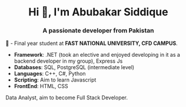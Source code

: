<h1 align="center">Hi 👋, I'm Abubakar Siddique</h1>
<h3 align="center">A passionate developer from Pakistan</h3>

💬 - Final year student at **FAST NATIONAL UNIVERSITY, CFD CAMPUS**.

 - **Framework**: .NET (took an elective and enjoyed developing in it as a backend developer in my group), Express Js
 - **Databases**: SQL, PostgreSQL (intermediate level)
 - **Languages**: C++, C#, Python
 - **Scripting**: Aim to learn Javascript
 - **FrontEnd**: HTML, CSS

Data Analyst, aim to become Full Stack Developer.
